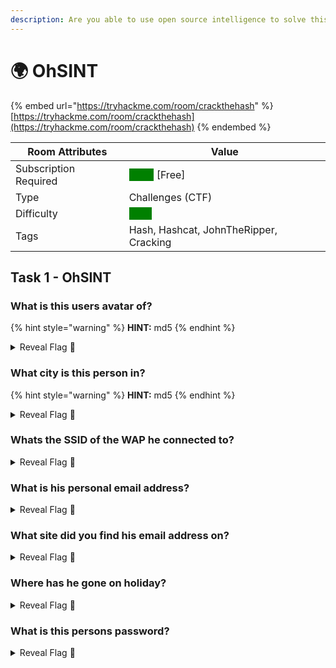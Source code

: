 ```yaml
---
description: Are you able to use open source intelligence to solve this challenge?
---
```


# 🌍 OhSINT

{% embed url="https://tryhackme.com/room/crackthehash" %}
[https://tryhackme.com/room/crackthehash](https://tryhackme.com/room/crackthehash)
{% endembed %}

| Room Attributes       | Value                                                                   |
| --------------------- | ----------------------------------------------------------------------- |
| Subscription Required |  <mark style="color:green;background-color:green;">False</mark> \[Free] |
| Type                  | Challenges (CTF)                                                        |
| Difficulty            |  <mark style="color:green;background-color:green;">Easy</mark>          |
| Tags                  | Hash, Hashcat, JohnTheRipper, Cracking                                  |

## Task 1 - OhSINT

### What is this users avatar of?

{% hint style="warning" %}
**HINT:** md5
{% endhint %}

<details>

<summary>Reveal Flag <span data-gb-custom-inline data-tag="emoji" data-code="1f6a9">🚩</span></summary>

:triangular\_flag\_on\_post:`cat`

</details>

### What city is this person in?

{% hint style="warning" %}
**HINT:** md5
{% endhint %}

<details>

<summary>Reveal Flag <span data-gb-custom-inline data-tag="emoji" data-code="1f6a9">🚩</span></summary>

:triangular\_flag\_on\_post:`London`

</details>

### Whats the SSID of the WAP he connected to?

<details>

<summary>Reveal Flag <span data-gb-custom-inline data-tag="emoji" data-code="1f6a9">🚩</span></summary>

:triangular\_flag\_on\_post:`UnileverWiFi`

</details>

### What is his personal email address?

<details>

<summary>Reveal Flag <span data-gb-custom-inline data-tag="emoji" data-code="1f6a9">🚩</span></summary>

:triangular\_flag\_on\_post:`OWoodflint@gmail.com`

</details>

### What site did you find his email address on?

<details>

<summary>Reveal Flag <span data-gb-custom-inline data-tag="emoji" data-code="1f6a9">🚩</span></summary>

:triangular\_flag\_on\_post:`Github`

</details>

### Where has he gone on holiday?

<details>

<summary>Reveal Flag <span data-gb-custom-inline data-tag="emoji" data-code="1f6a9">🚩</span></summary>

:triangular\_flag\_on\_post:`New York`

</details>

### What is this persons password?

<details>

<summary>Reveal Flag <span data-gb-custom-inline data-tag="emoji" data-code="1f6a9">🚩</span></summary>

:triangular\_flag\_on\_post:`pennYDr0pper.!`

</details>
